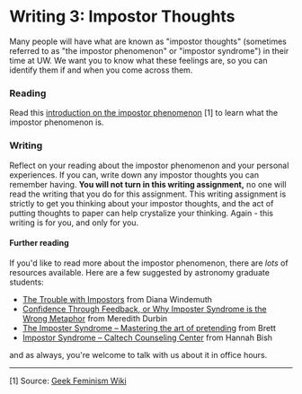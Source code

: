 # Writing 3: Impostor Thoughts

Many people will have what are known as "impostor thoughts" (sometimes referred to as "the impostor phenomenon" or "impostor syndrome") in their time at UW. We want you to know what these feelings are, so you can identify them if and when you come across them.

### Reading

Read this [introduction on the impostor phenomenon](http://staff.washington.edu/bmmorris/docs/Impostor_syndrome_Geek_Feminism_Wiki.pdf) [1] to learn what the impostor phenomenon is. 

### Writing

Reflect on your reading about the impostor phenomenon and your personal experiences. If you can, write down any impostor thoughts you can remember having. **You will not turn in this writing assignment,** no one will read the writing that you do for this assignment. This writing assignment is strictly to get you thinking about your impostor thoughts, and the act of putting thoughts to paper can help crystalize your thinking. Again - this writing is for you, and only for you.

#### Further reading

If you'd like to read more about the impostor phenomenon, there are _lots_ of resources available. Here are a few suggested by astronomy graduate students:

* [The Trouble with Impostors](http://www.catehuston.com/blog/2016/08/25/the-trouble-with-imposters/) from Diana Windemuth
* [Confidence Through Feedback, or Why Imposter Syndrome is the Wrong Metaphor](http://blog.bethcodes.com/confidence-through-feedback) from Meredith Durbin
* [The Imposter Syndrome – Mastering the art of pretending](https://medium.com/the-year-of-the-looking-glass/the-imposter-syndrome-9e23e2326d88#.9drfvqe2u) from Brett
* [Impostor Syndrome – Caltech Counseling Center](https://counseling.caltech.edu/general/InfoandResources/Impostor) from Hannah Bish

and as always, you're welcome to talk with us about it in office hours.

***

[1] Source: [Geek Feminism Wiki](http://geekfeminism.wikia.com/wiki/Impostor_syndrome)
